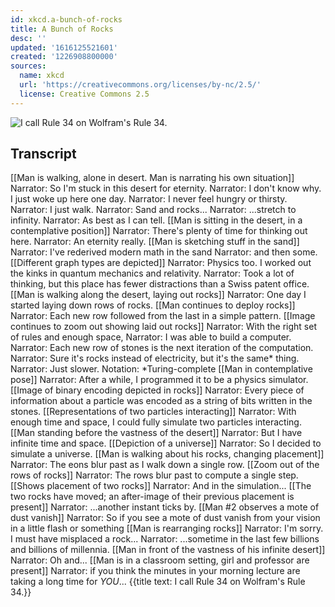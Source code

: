 ```yaml
---
id: xkcd.a-bunch-of-rocks
title: A Bunch of Rocks
desc: ''
updated: '1616125521601'
created: '1226908800000'
sources:
  name: xkcd
  url: 'https://creativecommons.org/licenses/by-nc/2.5/'
  license: Creative Commons 2.5
---
```

![I call Rule 34 on Wolfram's Rule 34.](https://imgs.xkcd.com/comics/a_bunch_of_rocks.png)

## Transcript
[[Man is walking, alone in desert.  Man is narrating his own situation]]
Narrator: So I'm stuck in this desert for eternity.
Narrator: I don't know why. I just woke up here one day.
Narrator: I never feel hungry or thirsty.
Narrator: I just walk.
Narrator: Sand and rocks...
Narrator: ...stretch to infinity.
Narrator: As best as I can tell.
[[Man is sitting in the desert, in a contemplative position]]
Narrator: There's plenty of time for thinking out here.
Narrator: An eternity really.
[[Man is sketching stuff in the sand]]
Narrator: I've rederived modern math in the sand
Narrator: and then some.
[[Different graph types are depicted]]
Narrator: Physics too.  I worked out the kinks in quantum mechanics and relativity.
Narrator: Took a lot of thinking, but this place has fewer distractions than a Swiss patent office.
[[Man is walking along the desert, laying out rocks]]
Narrator: One day I started laying down rows of rocks.
[[Man continues to deploy rocks]]
Narrator: Each new row followed from the last in a simple pattern.
[[Image continues to zoom out showing laid out rocks]]
Narrator: With the right set of rules and enough space,
Narrator: I was able to build a computer.
Narrator: Each new row of stones is the next iteration of the computation.
Narrator: Sure it's rocks instead of electricity, but it's the same* thing.
Narrator: Just slower.
Notation: *Turing-complete
[[Man in contemplative pose]]
Narrator: After a while, I programmed it to be a physics simulator.
[[Image of binary encoding depicted in rocks]]
Narrator: Every piece of information about a particle was encoded as a string of bits written in the stones.
[[Representations of two particles interacting]]
Narrator: With enough time and space, I could fully simulate two particles interacting.
[[Man standing before the vastness of the desert]]
Narrator: But I have infinite time and space.
[[Depiction of a universe]]
Narrator: So I decided to simulate a universe.
[[Man is walking about his rocks, changing placement]]
Narrator: The eons blur past as I walk down a single row.
[[Zoom out of the rows of rocks]]
Narrator: The rows blur past to compute a single step.
[[Shows placement of two rocks]]
Narrator: And in the simulation...
[[The two rocks have moved; an after-image of their previous placement is present]]
Narrator: ...another instant ticks by.
[[Man #2 observes a mote of dust vanish]]
Narrator: So if you see a mote of dust vanish from your vision in a little flash or something
[[Man is rearranging rocks]]
Narrator: I'm sorry. I must have misplaced a rock...
Narrator: ...sometime in the last few billions and billions of millennia. 
[[Man in front of the vastness of his infinite desert]]
Narrator: Oh and...
[[Man is in a classroom setting, girl and professor are present]]
Narrator: if you think the minutes in your morning lecture are taking a long time for _YOU_...
{{title text: I call Rule 34 on Wolfram's Rule 34.}}
